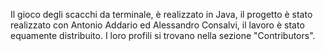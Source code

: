 Il gioco degli scacchi da terminale, è realizzato in Java, il progetto è stato realizzato con Antonio Addario ed Alessandro Consalvi, il lavoro è stato equamente distribuito. I loro profili si trovano nella sezione "Contributors". 
